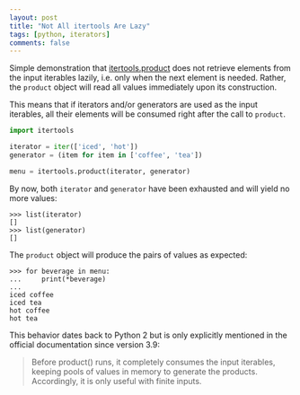 ```yaml
---
layout: post
title: "Not All itertools Are Lazy"
tags: [python, iterators]
comments: false
---
```


Simple demonstration that [itertools.product] does not retrieve elements
from the input iterables lazily, i.e. only when the next element is needed.
Rather, the `product` object will read all values immediately upon its
construction.

This means that if iterators and/or generators are used as the input iterables,
all their elements will be consumed right after the call to `product`.

```python
import itertools

iterator = iter(['iced', 'hot'])
generator = (item for item in ['coffee', 'tea'])

menu = itertools.product(iterator, generator)
```

By now, both `iterator` and `generator` have been exhausted and will yield no
more values:

```pycon
>>> list(iterator)
[]
>>> list(generator)
[]
```

The `product` object will produce the pairs of values as expected:

```pycon
>>> for beverage in menu:
...     print(*beverage)
...
iced coffee
iced tea
hot coffee
hot tea
```

This behavior dates back to Python 2 but is only explicitly mentioned in
the official documentation since version 3.9:

> Before product() runs, it completely consumes the input iterables, keeping
> pools of values in memory to generate the products. Accordingly, it is only
> useful with finite inputs.

[itertools.product]: https://docs.python.org/3/library/itertools.html#itertools.product
